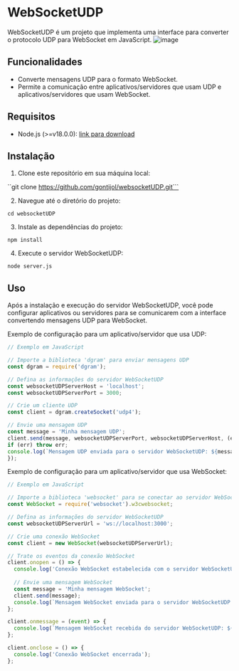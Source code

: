 # WebSocketUDP

WebSocketUDP é um projeto que implementa uma interface para converter o protocolo UDP para WebSocket em JavaScript.
![image](https://github.com/gontijol/websocketUDP/assets/64325773/70c3d578-03f8-4c5f-bfd1-532bbafbd733)

## Funcionalidades

- Converte mensagens UDP para o formato WebSocket.
- Permite a comunicação entre aplicativos/servidores que usam UDP e aplicativos/servidores que usam WebSocket.

## Requisitos

- Node.js (>=v18.0.0): [link para download](https://nodejs.org)

## Instalação

1. Clone este repositório em sua máquina local:

``git clone https://github.com/gontijol/websocketUDP.git```


2. Navegue até o diretório do projeto:

``cd websocketUDP``

3. Instale as dependências do projeto:

``npm install``


4. Execute o servidor WebSocketUDP:

``node server.js``


## Uso

Após a instalação e execução do servidor WebSocketUDP, você pode configurar aplicativos ou servidores para se comunicarem com a interface convertendo mensagens UDP para WebSocket.

Exemplo de configuração para um aplicativo/servidor que usa UDP:

```javascript
// Exemplo em JavaScript

// Importe a biblioteca 'dgram' para enviar mensagens UDP
const dgram = require('dgram');

// Defina as informações do servidor WebSocketUDP
const websocketUDPServerHost = 'localhost';
const websocketUDPServerPort = 3000;

// Crie um cliente UDP
const client = dgram.createSocket('udp4');

// Envie uma mensagem UDP
const message = 'Minha mensagem UDP';
client.send(message, websocketUDPServerPort, websocketUDPServerHost, (err) => {
if (err) throw err;
console.log(`Mensagem UDP enviada para o servidor WebSocketUDP: ${message}`);
});
```

Exemplo de configuração para um aplicativo/servidor que usa WebSocket:

```javascript
// Exemplo em JavaScript

// Importe a biblioteca 'websocket' para se conectar ao servidor WebSocketUDP
const WebSocket = require('websocket').w3cwebsocket;

// Defina as informações do servidor WebSocketUDP
const websocketUDPServerUrl = 'ws://localhost:3000';

// Crie uma conexão WebSocket
const client = new WebSocket(websocketUDPServerUrl);

// Trate os eventos da conexão WebSocket
client.onopen = () => {
  console.log('Conexão WebSocket estabelecida com o servidor WebSocketUDP');
  
  // Envie uma mensagem WebSocket
  const message = 'Minha mensagem WebSocket';
  client.send(message);
  console.log(`Mensagem WebSocket enviada para o servidor WebSocketUDP: ${message}`);
};

client.onmessage = (event) => {
  console.log(`Mensagem WebSocket recebida do servidor WebSocketUDP: ${event.data}`);
};

client.onclose = () => {
  console.log('Conexão WebSocket encerrada');
};
```


